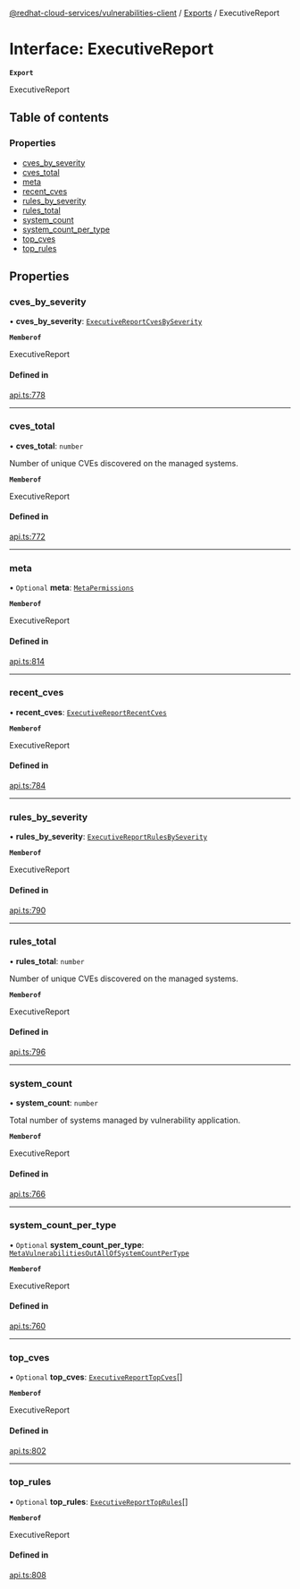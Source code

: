 [@redhat-cloud-services/vulnerabilities-client](../README.md) / [Exports](../modules.md) / ExecutiveReport

# Interface: ExecutiveReport

**`Export`**

ExecutiveReport

## Table of contents

### Properties

- [cves\_by\_severity](ExecutiveReport.md#cves_by_severity)
- [cves\_total](ExecutiveReport.md#cves_total)
- [meta](ExecutiveReport.md#meta)
- [recent\_cves](ExecutiveReport.md#recent_cves)
- [rules\_by\_severity](ExecutiveReport.md#rules_by_severity)
- [rules\_total](ExecutiveReport.md#rules_total)
- [system\_count](ExecutiveReport.md#system_count)
- [system\_count\_per\_type](ExecutiveReport.md#system_count_per_type)
- [top\_cves](ExecutiveReport.md#top_cves)
- [top\_rules](ExecutiveReport.md#top_rules)

## Properties

### cves\_by\_severity

• **cves\_by\_severity**: [`ExecutiveReportCvesBySeverity`](ExecutiveReportCvesBySeverity.md)

**`Memberof`**

ExecutiveReport

#### Defined in

[api.ts:778](https://github.com/RedHatInsights/javascript-clients/blob/main/packages/vulnerabilities/api.ts#L778)

___

### cves\_total

• **cves\_total**: `number`

Number of unique CVEs discovered on the managed systems.

**`Memberof`**

ExecutiveReport

#### Defined in

[api.ts:772](https://github.com/RedHatInsights/javascript-clients/blob/main/packages/vulnerabilities/api.ts#L772)

___

### meta

• `Optional` **meta**: [`MetaPermissions`](MetaPermissions.md)

**`Memberof`**

ExecutiveReport

#### Defined in

[api.ts:814](https://github.com/RedHatInsights/javascript-clients/blob/main/packages/vulnerabilities/api.ts#L814)

___

### recent\_cves

• **recent\_cves**: [`ExecutiveReportRecentCves`](ExecutiveReportRecentCves.md)

**`Memberof`**

ExecutiveReport

#### Defined in

[api.ts:784](https://github.com/RedHatInsights/javascript-clients/blob/main/packages/vulnerabilities/api.ts#L784)

___

### rules\_by\_severity

• **rules\_by\_severity**: [`ExecutiveReportRulesBySeverity`](ExecutiveReportRulesBySeverity.md)

**`Memberof`**

ExecutiveReport

#### Defined in

[api.ts:790](https://github.com/RedHatInsights/javascript-clients/blob/main/packages/vulnerabilities/api.ts#L790)

___

### rules\_total

• **rules\_total**: `number`

Number of unique CVEs discovered on the managed systems.

**`Memberof`**

ExecutiveReport

#### Defined in

[api.ts:796](https://github.com/RedHatInsights/javascript-clients/blob/main/packages/vulnerabilities/api.ts#L796)

___

### system\_count

• **system\_count**: `number`

Total number of systems managed by vulnerability application.

**`Memberof`**

ExecutiveReport

#### Defined in

[api.ts:766](https://github.com/RedHatInsights/javascript-clients/blob/main/packages/vulnerabilities/api.ts#L766)

___

### system\_count\_per\_type

• `Optional` **system\_count\_per\_type**: [`MetaVulnerabilitiesOutAllOfSystemCountPerType`](MetaVulnerabilitiesOutAllOfSystemCountPerType.md)

**`Memberof`**

ExecutiveReport

#### Defined in

[api.ts:760](https://github.com/RedHatInsights/javascript-clients/blob/main/packages/vulnerabilities/api.ts#L760)

___

### top\_cves

• `Optional` **top\_cves**: [`ExecutiveReportTopCves`](ExecutiveReportTopCves.md)[]

**`Memberof`**

ExecutiveReport

#### Defined in

[api.ts:802](https://github.com/RedHatInsights/javascript-clients/blob/main/packages/vulnerabilities/api.ts#L802)

___

### top\_rules

• `Optional` **top\_rules**: [`ExecutiveReportTopRules`](ExecutiveReportTopRules.md)[]

**`Memberof`**

ExecutiveReport

#### Defined in

[api.ts:808](https://github.com/RedHatInsights/javascript-clients/blob/main/packages/vulnerabilities/api.ts#L808)
